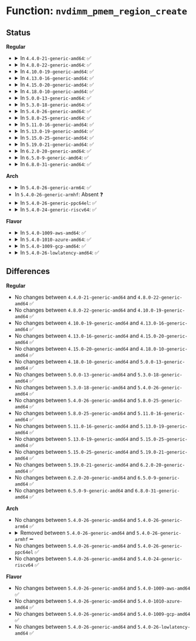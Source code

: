 # Function: <code>nvdimm_pmem_region_create</code>

## Status
<b>Regular</b>
<ul>
<li>
<details>
<summary>In <code>4.4.0-21-generic-amd64</code>: ✅</summary>

```c
struct nd_region * nvdimm_pmem_region_create(struct nvdimm_bus * nvdimm_bus, struct nd_region_desc * ndr_desc)
```

```json
{
  "name": "nvdimm_pmem_region_create",
  "collision_type": "Unique Global",
  "inline_type": "No",
  "funcs": [
    {
      "addr": 18446744071584721120,
      "name": "nvdimm_pmem_region_create",
      "external": true,
      "loc": "drivers/nvdimm/region_devs.c:729",
      "file": "drivers/nvdimm/region_devs.c",
      "inline": "seen, unknown",
      "caller_inline": [],
      "caller_func": [
        "drivers/nvdimm/e820.c:e820_pmem_probe"
      ]
    }
  ],
  "symbols": [
    {
      "addr": 18446744071584721120,
      "name": "nvdimm_pmem_region_create",
      "section": ".text",
      "bind": "STB_GLOBAL",
      "size": 37
    }
  ]
}
```
</details>
</li>
<li>
<details>
<summary>In <code>4.8.0-22-generic-amd64</code>: ✅</summary>

```c
struct nd_region * nvdimm_pmem_region_create(struct nvdimm_bus * nvdimm_bus, struct nd_region_desc * ndr_desc)
```

```json
{
  "name": "nvdimm_pmem_region_create",
  "collision_type": "Unique Global",
  "inline_type": "No",
  "funcs": [
    {
      "addr": 18446744071585072656,
      "name": "nvdimm_pmem_region_create",
      "external": true,
      "loc": "drivers/nvdimm/region_devs.c:853",
      "file": "drivers/nvdimm/region_devs.c",
      "inline": "seen, unknown",
      "caller_inline": [],
      "caller_func": [
        "drivers/nvdimm/e820.c:e820_pmem_probe"
      ]
    }
  ],
  "symbols": [
    {
      "addr": 18446744071585072656,
      "name": "nvdimm_pmem_region_create",
      "section": ".text",
      "bind": "STB_GLOBAL",
      "size": 37
    }
  ]
}
```
</details>
</li>
<li>
<details>
<summary>In <code>4.10.0-19-generic-amd64</code>: ✅</summary>

```c
struct nd_region * nvdimm_pmem_region_create(struct nvdimm_bus * nvdimm_bus, struct nd_region_desc * ndr_desc)
```

```json
{
  "name": "nvdimm_pmem_region_create",
  "collision_type": "Unique Global",
  "inline_type": "No",
  "funcs": [
    {
      "addr": 18446744071585256768,
      "name": "nvdimm_pmem_region_create",
      "external": true,
      "loc": "drivers/nvdimm/region_devs.c:901",
      "file": "drivers/nvdimm/region_devs.c",
      "inline": "seen, unknown",
      "caller_inline": [],
      "caller_func": [
        "drivers/nvdimm/e820.c:e820_pmem_probe"
      ]
    }
  ],
  "symbols": [
    {
      "addr": 18446744071585256768,
      "name": "nvdimm_pmem_region_create",
      "section": ".text",
      "bind": "STB_GLOBAL",
      "size": 37
    }
  ]
}
```
</details>
</li>
<li>
<details>
<summary>In <code>4.13.0-16-generic-amd64</code>: ✅</summary>

```c
struct nd_region * nvdimm_pmem_region_create(struct nvdimm_bus * nvdimm_bus, struct nd_region_desc * ndr_desc)
```

```json
{
  "name": "nvdimm_pmem_region_create",
  "collision_type": "Unique Global",
  "inline_type": "No",
  "funcs": [
    {
      "addr": 18446744071585339856,
      "name": "nvdimm_pmem_region_create",
      "external": true,
      "loc": "drivers/nvdimm/region_devs.c:1002",
      "file": "drivers/nvdimm/region_devs.c",
      "inline": "seen, unknown",
      "caller_inline": [],
      "caller_func": [
        "drivers/nvdimm/e820.c:e820_pmem_probe"
      ]
    }
  ],
  "symbols": [
    {
      "addr": 18446744071585339856,
      "name": "nvdimm_pmem_region_create",
      "section": ".text",
      "bind": "STB_GLOBAL",
      "size": 37
    }
  ]
}
```
</details>
</li>
<li>
<details>
<summary>In <code>4.15.0-20-generic-amd64</code>: ✅</summary>

```c
struct nd_region * nvdimm_pmem_region_create(struct nvdimm_bus * nvdimm_bus, struct nd_region_desc * ndr_desc)
```

```json
{
  "name": "nvdimm_pmem_region_create",
  "collision_type": "Unique Global",
  "inline_type": "No",
  "funcs": [
    {
      "addr": 18446744071585768240,
      "name": "nvdimm_pmem_region_create",
      "external": true,
      "loc": "drivers/nvdimm/region_devs.c:1023",
      "file": "drivers/nvdimm/region_devs.c",
      "inline": "seen, unknown",
      "caller_inline": [],
      "caller_func": [
        "drivers/nvdimm/e820.c:e820_pmem_probe"
      ]
    }
  ],
  "symbols": [
    {
      "addr": 18446744071585768240,
      "name": "nvdimm_pmem_region_create",
      "section": ".text",
      "bind": "STB_GLOBAL",
      "size": 37
    }
  ]
}
```
</details>
</li>
<li>
<details>
<summary>In <code>4.18.0-10-generic-amd64</code>: ✅</summary>

```c
struct nd_region * nvdimm_pmem_region_create(struct nvdimm_bus * nvdimm_bus, struct nd_region_desc * ndr_desc)
```

```json
{
  "name": "nvdimm_pmem_region_create",
  "collision_type": "Unique Global",
  "inline_type": "No",
  "funcs": [
    {
      "addr": 18446744071586014720,
      "name": "nvdimm_pmem_region_create",
      "external": true,
      "loc": "drivers/nvdimm/region_devs.c:1063",
      "file": "drivers/nvdimm/region_devs.c",
      "inline": "seen, unknown",
      "caller_inline": [],
      "caller_func": [
        "drivers/nvdimm/e820.c:e820_register_one"
      ]
    }
  ],
  "symbols": [
    {
      "addr": 18446744071586014720,
      "name": "nvdimm_pmem_region_create",
      "section": ".text",
      "bind": "STB_GLOBAL",
      "size": 37
    }
  ]
}
```
</details>
</li>
<li>
<details>
<summary>In <code>5.0.0-13-generic-amd64</code>: ✅</summary>

```c
struct nd_region * nvdimm_pmem_region_create(struct nvdimm_bus * nvdimm_bus, struct nd_region_desc * ndr_desc)
```

```json
{
  "name": "nvdimm_pmem_region_create",
  "collision_type": "Unique Global",
  "inline_type": "No",
  "funcs": [
    {
      "addr": 18446744071586153392,
      "name": "nvdimm_pmem_region_create",
      "external": true,
      "loc": "drivers/nvdimm/region_devs.c:1091",
      "file": "drivers/nvdimm/region_devs.c",
      "inline": "seen, unknown",
      "caller_inline": [],
      "caller_func": [
        "drivers/nvdimm/e820.c:e820_register_one"
      ]
    }
  ],
  "symbols": [
    {
      "addr": 18446744071586153392,
      "name": "nvdimm_pmem_region_create",
      "section": ".text",
      "bind": "STB_GLOBAL",
      "size": 37
    }
  ]
}
```
</details>
</li>
<li>
<details>
<summary>In <code>5.3.0-18-generic-amd64</code>: ✅</summary>

```c
struct nd_region * nvdimm_pmem_region_create(struct nvdimm_bus * nvdimm_bus, struct nd_region_desc * ndr_desc)
```

```json
{
  "name": "nvdimm_pmem_region_create",
  "collision_type": "Unique Global",
  "inline_type": "No",
  "funcs": [
    {
      "addr": 18446744071586388608,
      "name": "nvdimm_pmem_region_create",
      "external": true,
      "loc": "drivers/nvdimm/region_devs.c:1102",
      "file": "drivers/nvdimm/region_devs.c",
      "inline": "seen, unknown",
      "caller_inline": [],
      "caller_func": [
        "drivers/nvdimm/e820.c:e820_register_one"
      ]
    }
  ],
  "symbols": [
    {
      "addr": 18446744071586388608,
      "name": "nvdimm_pmem_region_create",
      "section": ".text",
      "bind": "STB_GLOBAL",
      "size": 37
    }
  ]
}
```
</details>
</li>
<li>
<details>
<summary>In <code>5.4.0-26-generic-amd64</code>: ✅</summary>

```c
struct nd_region * nvdimm_pmem_region_create(struct nvdimm_bus * nvdimm_bus, struct nd_region_desc * ndr_desc)
```

```json
{
  "name": "nvdimm_pmem_region_create",
  "collision_type": "Unique Global",
  "inline_type": "No",
  "funcs": [
    {
      "addr": 18446744071586536432,
      "name": "nvdimm_pmem_region_create",
      "external": true,
      "loc": "drivers/nvdimm/region_devs.c:1053",
      "file": "drivers/nvdimm/region_devs.c",
      "inline": "seen, unknown",
      "caller_inline": [],
      "caller_func": [
        "drivers/nvdimm/e820.c:e820_register_one"
      ]
    }
  ],
  "symbols": [
    {
      "addr": 18446744071586536432,
      "name": "nvdimm_pmem_region_create",
      "section": ".text",
      "bind": "STB_GLOBAL",
      "size": 37
    }
  ]
}
```
</details>
</li>
<li>
<details>
<summary>In <code>5.8.0-25-generic-amd64</code>: ✅</summary>

```c
struct nd_region * nvdimm_pmem_region_create(struct nvdimm_bus * nvdimm_bus, struct nd_region_desc * ndr_desc)
```

```json
{
  "name": "nvdimm_pmem_region_create",
  "collision_type": "Unique Global",
  "inline_type": "No",
  "funcs": [
    {
      "addr": 18446744071587314480,
      "name": "nvdimm_pmem_region_create",
      "external": true,
      "loc": "drivers/nvdimm/region_devs.c:1150",
      "file": "drivers/nvdimm/region_devs.c",
      "inline": "seen, unknown",
      "caller_inline": [],
      "caller_func": [
        "drivers/nvdimm/e820.c:e820_register_one"
      ]
    }
  ],
  "symbols": [
    {
      "addr": 18446744071587314480,
      "name": "nvdimm_pmem_region_create",
      "section": ".text",
      "bind": "STB_GLOBAL",
      "size": 37
    }
  ]
}
```
</details>
</li>
<li>
<details>
<summary>In <code>5.11.0-16-generic-amd64</code>: ✅</summary>

```c
struct nd_region * nvdimm_pmem_region_create(struct nvdimm_bus * nvdimm_bus, struct nd_region_desc * ndr_desc)
```

```json
{
  "name": "nvdimm_pmem_region_create",
  "collision_type": "Unique Global",
  "inline_type": "No",
  "funcs": [
    {
      "addr": 18446744071587376416,
      "name": "nvdimm_pmem_region_create",
      "external": true,
      "loc": "drivers/nvdimm/region_devs.c:1150",
      "file": "drivers/nvdimm/region_devs.c",
      "inline": "seen, unknown",
      "caller_inline": [],
      "caller_func": [
        "drivers/nvdimm/e820.c:e820_register_one"
      ]
    }
  ],
  "symbols": [
    {
      "addr": 18446744071587376416,
      "name": "nvdimm_pmem_region_create",
      "section": ".text",
      "bind": "STB_GLOBAL",
      "size": 37
    }
  ]
}
```
</details>
</li>
<li>
<details>
<summary>In <code>5.13.0-19-generic-amd64</code>: ✅</summary>

```c
struct nd_region * nvdimm_pmem_region_create(struct nvdimm_bus * nvdimm_bus, struct nd_region_desc * ndr_desc)
```

```json
{
  "name": "nvdimm_pmem_region_create",
  "collision_type": "Unique Global",
  "inline_type": "No",
  "funcs": [
    {
      "addr": 18446744071587257552,
      "name": "nvdimm_pmem_region_create",
      "external": true,
      "loc": "drivers/nvdimm/region_devs.c:1157",
      "file": "drivers/nvdimm/region_devs.c",
      "inline": "seen, unknown",
      "caller_inline": [],
      "caller_func": [
        "drivers/nvdimm/e820.c:e820_register_one"
      ]
    }
  ],
  "symbols": [
    {
      "addr": 18446744071587257552,
      "name": "nvdimm_pmem_region_create",
      "section": ".text",
      "bind": "STB_GLOBAL",
      "size": 37
    }
  ]
}
```
</details>
</li>
<li>
<details>
<summary>In <code>5.15.0-25-generic-amd64</code>: ✅</summary>

```c
struct nd_region * nvdimm_pmem_region_create(struct nvdimm_bus * nvdimm_bus, struct nd_region_desc * ndr_desc)
```

```json
{
  "name": "nvdimm_pmem_region_create",
  "collision_type": "Unique Global",
  "inline_type": "No",
  "funcs": [
    {
      "addr": 18446744071587827104,
      "name": "nvdimm_pmem_region_create",
      "external": true,
      "loc": "drivers/nvdimm/region_devs.c:1157",
      "file": "drivers/nvdimm/region_devs.c",
      "inline": "seen, unknown",
      "caller_inline": [],
      "caller_func": [
        "drivers/nvdimm/e820.c:e820_register_one"
      ]
    }
  ],
  "symbols": [
    {
      "addr": 18446744071587827104,
      "name": "nvdimm_pmem_region_create",
      "section": ".text",
      "bind": "STB_GLOBAL",
      "size": 37
    }
  ]
}
```
</details>
</li>
<li>
<details>
<summary>In <code>5.19.0-21-generic-amd64</code>: ✅</summary>

```c
struct nd_region * nvdimm_pmem_region_create(struct nvdimm_bus * nvdimm_bus, struct nd_region_desc * ndr_desc)
```

```json
{
  "name": "nvdimm_pmem_region_create",
  "collision_type": "Unique Global",
  "inline_type": "No",
  "funcs": [
    {
      "addr": 18446744071589178000,
      "name": "nvdimm_pmem_region_create",
      "external": true,
      "loc": "drivers/nvdimm/region_devs.c:1053",
      "file": "drivers/nvdimm/region_devs.c",
      "inline": "seen, unknown",
      "caller_inline": [],
      "caller_func": [
        "drivers/nvdimm/e820.c:e820_register_one"
      ]
    }
  ],
  "symbols": [
    {
      "addr": 18446744071589178000,
      "name": "nvdimm_pmem_region_create",
      "section": ".text",
      "bind": "STB_GLOBAL",
      "size": 49
    }
  ]
}
```
</details>
</li>
<li>
<details>
<summary>In <code>6.2.0-20-generic-amd64</code>: ✅</summary>

```c
struct nd_region * nvdimm_pmem_region_create(struct nvdimm_bus * nvdimm_bus, struct nd_region_desc * ndr_desc)
```

```json
{
  "name": "nvdimm_pmem_region_create",
  "collision_type": "Unique Global",
  "inline_type": "No",
  "funcs": [
    {
      "addr": 18446744071590731408,
      "name": "nvdimm_pmem_region_create",
      "external": true,
      "loc": "drivers/nvdimm/region_devs.c:1104",
      "file": "drivers/nvdimm/region_devs.c",
      "inline": "seen, unknown",
      "caller_inline": [],
      "caller_func": [
        "drivers/nvdimm/e820.c:e820_register_one"
      ]
    }
  ],
  "symbols": [
    {
      "addr": 18446744071590731408,
      "name": "nvdimm_pmem_region_create",
      "section": ".text",
      "bind": "STB_GLOBAL",
      "size": 49
    }
  ]
}
```
</details>
</li>
<li>
<details>
<summary>In <code>6.5.0-9-generic-amd64</code>: ✅</summary>

```c
struct nd_region * nvdimm_pmem_region_create(struct nvdimm_bus * nvdimm_bus, struct nd_region_desc * ndr_desc)
```

```json
{
  "name": "nvdimm_pmem_region_create",
  "collision_type": "Unique Global",
  "inline_type": "No",
  "funcs": [
    {
      "addr": 18446744071591072736,
      "name": "nvdimm_pmem_region_create",
      "external": true,
      "loc": "drivers/nvdimm/region_devs.c:1104",
      "file": "drivers/nvdimm/region_devs.c",
      "inline": "seen, unknown",
      "caller_inline": [],
      "caller_func": [
        "drivers/nvdimm/e820.c:e820_register_one"
      ]
    }
  ],
  "symbols": [
    {
      "addr": 18446744071591072736,
      "name": "nvdimm_pmem_region_create",
      "section": ".text",
      "bind": "STB_GLOBAL",
      "size": 49
    }
  ]
}
```
</details>
</li>
<li>
<details>
<summary>In <code>6.8.0-31-generic-amd64</code>: ✅</summary>

```c
struct nd_region * nvdimm_pmem_region_create(struct nvdimm_bus * nvdimm_bus, struct nd_region_desc * ndr_desc)
```

```json
{
  "name": "nvdimm_pmem_region_create",
  "collision_type": "Unique Global",
  "inline_type": "No",
  "funcs": [
    {
      "addr": 18446744071591417632,
      "name": "nvdimm_pmem_region_create",
      "external": true,
      "loc": "drivers/nvdimm/region_devs.c:1105",
      "file": "drivers/nvdimm/region_devs.c",
      "inline": "seen, unknown",
      "caller_inline": [],
      "caller_func": [
        "drivers/nvdimm/e820.c:e820_register_one"
      ]
    }
  ],
  "symbols": [
    {
      "addr": 18446744071591417632,
      "name": "nvdimm_pmem_region_create",
      "section": ".text",
      "bind": "STB_GLOBAL",
      "size": 49
    }
  ]
}
```
</details>
</li>
</ul>
<b>Arch</b>
<ul>
<li>
<details>
<summary>In <code>5.4.0-26-generic-arm64</code>: ✅</summary>

```c
struct nd_region * nvdimm_pmem_region_create(struct nvdimm_bus * nvdimm_bus, struct nd_region_desc * ndr_desc)
```

```json
{
  "name": "nvdimm_pmem_region_create",
  "collision_type": "Unique Global",
  "inline_type": "No",
  "funcs": [
    {
      "addr": 18446603336499424912,
      "name": "nvdimm_pmem_region_create",
      "external": true,
      "loc": "drivers/nvdimm/region_devs.c:1053",
      "file": "drivers/nvdimm/region_devs.c",
      "inline": "seen, unknown",
      "caller_inline": [],
      "caller_func": []
    }
  ],
  "symbols": [
    {
      "addr": 18446603336499424912,
      "name": "nvdimm_pmem_region_create",
      "section": ".text",
      "bind": "STB_GLOBAL",
      "size": 80
    }
  ]
}
```
</details>
</li>
<li>
In <code>5.4.0-26-generic-armhf</code>: Absent ❓
</li>
<li>
<details>
<summary>In <code>5.4.0-26-generic-ppc64el</code>: ✅</summary>

```c
struct nd_region * nvdimm_pmem_region_create(struct nvdimm_bus * nvdimm_bus, struct nd_region_desc * ndr_desc)
```

```json
{
  "name": "nvdimm_pmem_region_create",
  "collision_type": "Unique Global",
  "inline_type": "No",
  "funcs": [
    {
      "addr": 13835058055292669120,
      "name": "nvdimm_pmem_region_create",
      "external": true,
      "loc": "drivers/nvdimm/region_devs.c:1053",
      "file": "drivers/nvdimm/region_devs.c",
      "inline": "seen, unknown",
      "caller_inline": [],
      "caller_func": []
    }
  ],
  "symbols": [
    {
      "addr": 13835058055292669120,
      "name": "nvdimm_pmem_region_create",
      "section": ".text",
      "bind": "STB_GLOBAL",
      "size": 44
    }
  ]
}
```
</details>
</li>
<li>
<details>
<summary>In <code>5.4.0-24-generic-riscv64</code>: ✅</summary>

```c
struct nd_region * nvdimm_pmem_region_create(struct nvdimm_bus * nvdimm_bus, struct nd_region_desc * ndr_desc)
```

```json
{
  "name": "nvdimm_pmem_region_create",
  "collision_type": "Unique Global",
  "inline_type": "No",
  "funcs": [
    {
      "addr": 18446743936276651952,
      "name": "nvdimm_pmem_region_create",
      "external": true,
      "loc": "drivers/nvdimm/region_devs.c:1053",
      "file": "drivers/nvdimm/region_devs.c",
      "inline": "seen, unknown",
      "caller_inline": [],
      "caller_func": []
    }
  ],
  "symbols": [
    {
      "addr": 18446743936276651952,
      "name": "nvdimm_pmem_region_create",
      "section": ".text",
      "bind": "STB_GLOBAL",
      "size": 72
    }
  ]
}
```
</details>
</li>
</ul>
<b>Flavor</b>
<ul>
<li>
<details>
<summary>In <code>5.4.0-1009-aws-amd64</code>: ✅</summary>

```c
struct nd_region * nvdimm_pmem_region_create(struct nvdimm_bus * nvdimm_bus, struct nd_region_desc * ndr_desc)
```

```json
{
  "name": "nvdimm_pmem_region_create",
  "collision_type": "Unique Global",
  "inline_type": "No",
  "funcs": [
    {
      "addr": 18446744071586226912,
      "name": "nvdimm_pmem_region_create",
      "external": true,
      "loc": "drivers/nvdimm/region_devs.c:1053",
      "file": "drivers/nvdimm/region_devs.c",
      "inline": "seen, unknown",
      "caller_inline": [],
      "caller_func": [
        "drivers/nvdimm/e820.c:e820_register_one"
      ]
    }
  ],
  "symbols": [
    {
      "addr": 18446744071586226912,
      "name": "nvdimm_pmem_region_create",
      "section": ".text",
      "bind": "STB_GLOBAL",
      "size": 37
    }
  ]
}
```
</details>
</li>
<li>
<details>
<summary>In <code>5.4.0-1010-azure-amd64</code>: ✅</summary>

```c
struct nd_region * nvdimm_pmem_region_create(struct nvdimm_bus * nvdimm_bus, struct nd_region_desc * ndr_desc)
```

```json
{
  "name": "nvdimm_pmem_region_create",
  "collision_type": "Unique Global",
  "inline_type": "No",
  "funcs": [
    {
      "addr": 18446744071586045280,
      "name": "nvdimm_pmem_region_create",
      "external": true,
      "loc": "drivers/nvdimm/region_devs.c:1053",
      "file": "drivers/nvdimm/region_devs.c",
      "inline": "seen, unknown",
      "caller_inline": [],
      "caller_func": [
        "drivers/acpi/nfit/core.c:acpi_nfit_register_region",
        "drivers/nvdimm/e820.c:e820_register_one"
      ]
    }
  ],
  "symbols": [
    {
      "addr": 18446744071586045280,
      "name": "nvdimm_pmem_region_create",
      "section": ".text",
      "bind": "STB_GLOBAL",
      "size": 37
    }
  ]
}
```
</details>
</li>
<li>
<details>
<summary>In <code>5.4.0-1009-gcp-amd64</code>: ✅</summary>

```c
struct nd_region * nvdimm_pmem_region_create(struct nvdimm_bus * nvdimm_bus, struct nd_region_desc * ndr_desc)
```

```json
{
  "name": "nvdimm_pmem_region_create",
  "collision_type": "Unique Global",
  "inline_type": "No",
  "funcs": [
    {
      "addr": 18446744071586484400,
      "name": "nvdimm_pmem_region_create",
      "external": true,
      "loc": "drivers/nvdimm/region_devs.c:1053",
      "file": "drivers/nvdimm/region_devs.c",
      "inline": "seen, unknown",
      "caller_inline": [],
      "caller_func": [
        "drivers/nvdimm/e820.c:e820_register_one"
      ]
    }
  ],
  "symbols": [
    {
      "addr": 18446744071586484400,
      "name": "nvdimm_pmem_region_create",
      "section": ".text",
      "bind": "STB_GLOBAL",
      "size": 37
    }
  ]
}
```
</details>
</li>
<li>
<details>
<summary>In <code>5.4.0-26-lowlatency-amd64</code>: ✅</summary>

```c
struct nd_region * nvdimm_pmem_region_create(struct nvdimm_bus * nvdimm_bus, struct nd_region_desc * ndr_desc)
```

```json
{
  "name": "nvdimm_pmem_region_create",
  "collision_type": "Unique Global",
  "inline_type": "No",
  "funcs": [
    {
      "addr": 18446744071586596144,
      "name": "nvdimm_pmem_region_create",
      "external": true,
      "loc": "drivers/nvdimm/region_devs.c:1053",
      "file": "drivers/nvdimm/region_devs.c",
      "inline": "seen, unknown",
      "caller_inline": [],
      "caller_func": [
        "drivers/nvdimm/e820.c:e820_register_one"
      ]
    }
  ],
  "symbols": [
    {
      "addr": 18446744071586596144,
      "name": "nvdimm_pmem_region_create",
      "section": ".text",
      "bind": "STB_GLOBAL",
      "size": 37
    }
  ]
}
```
</details>
</li>
</ul>

## Differences
<b>Regular</b>
<ul>
<li>
No changes between <code>4.4.0-21-generic-amd64</code> and <code>4.8.0-22-generic-amd64</code> ✅
</li>
<li>
No changes between <code>4.8.0-22-generic-amd64</code> and <code>4.10.0-19-generic-amd64</code> ✅
</li>
<li>
No changes between <code>4.10.0-19-generic-amd64</code> and <code>4.13.0-16-generic-amd64</code> ✅
</li>
<li>
No changes between <code>4.13.0-16-generic-amd64</code> and <code>4.15.0-20-generic-amd64</code> ✅
</li>
<li>
No changes between <code>4.15.0-20-generic-amd64</code> and <code>4.18.0-10-generic-amd64</code> ✅
</li>
<li>
No changes between <code>4.18.0-10-generic-amd64</code> and <code>5.0.0-13-generic-amd64</code> ✅
</li>
<li>
No changes between <code>5.0.0-13-generic-amd64</code> and <code>5.3.0-18-generic-amd64</code> ✅
</li>
<li>
No changes between <code>5.3.0-18-generic-amd64</code> and <code>5.4.0-26-generic-amd64</code> ✅
</li>
<li>
No changes between <code>5.4.0-26-generic-amd64</code> and <code>5.8.0-25-generic-amd64</code> ✅
</li>
<li>
No changes between <code>5.8.0-25-generic-amd64</code> and <code>5.11.0-16-generic-amd64</code> ✅
</li>
<li>
No changes between <code>5.11.0-16-generic-amd64</code> and <code>5.13.0-19-generic-amd64</code> ✅
</li>
<li>
No changes between <code>5.13.0-19-generic-amd64</code> and <code>5.15.0-25-generic-amd64</code> ✅
</li>
<li>
No changes between <code>5.15.0-25-generic-amd64</code> and <code>5.19.0-21-generic-amd64</code> ✅
</li>
<li>
No changes between <code>5.19.0-21-generic-amd64</code> and <code>6.2.0-20-generic-amd64</code> ✅
</li>
<li>
No changes between <code>6.2.0-20-generic-amd64</code> and <code>6.5.0-9-generic-amd64</code> ✅
</li>
<li>
No changes between <code>6.5.0-9-generic-amd64</code> and <code>6.8.0-31-generic-amd64</code> ✅
</li>
</ul>
<b>Arch</b>
<ul>
<li>
No changes between <code>5.4.0-26-generic-amd64</code> and <code>5.4.0-26-generic-arm64</code> ✅
</li>
<li>
<details>
<summary>Removed between <code>5.4.0-26-generic-amd64</code> and <code>5.4.0-26-generic-armhf</code> ➖</summary>

```c
struct nd_region * nvdimm_pmem_region_create(struct nvdimm_bus * nvdimm_bus, struct nd_region_desc * ndr_desc)
```
</details>
</li>
<li>
No changes between <code>5.4.0-26-generic-amd64</code> and <code>5.4.0-26-generic-ppc64el</code> ✅
</li>
<li>
No changes between <code>5.4.0-26-generic-amd64</code> and <code>5.4.0-24-generic-riscv64</code> ✅
</li>
</ul>
<b>Flavor</b>
<ul>
<li>
No changes between <code>5.4.0-26-generic-amd64</code> and <code>5.4.0-1009-aws-amd64</code> ✅
</li>
<li>
No changes between <code>5.4.0-26-generic-amd64</code> and <code>5.4.0-1010-azure-amd64</code> ✅
</li>
<li>
No changes between <code>5.4.0-26-generic-amd64</code> and <code>5.4.0-1009-gcp-amd64</code> ✅
</li>
<li>
No changes between <code>5.4.0-26-generic-amd64</code> and <code>5.4.0-26-lowlatency-amd64</code> ✅
</li>
</ul>
